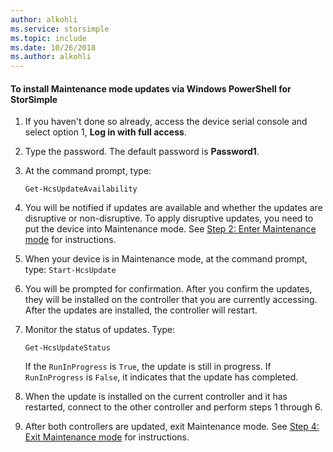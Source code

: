 ```yaml
---
author: alkohli
ms.service: storsimple
ms.topic: include
ms.date: 10/26/2018
ms.author: alkohli
---
```

<!--author=SharS last changed: 9/17/15-->

#### To install Maintenance mode updates via Windows PowerShell for StorSimple
1. If you haven't done so already, access the device serial console and select option 1, **Log in with full access**. 
2. Type the password. The default password is **Password1**.
3. At the command prompt, type:
   
     `Get-HcsUpdateAvailability` 
4. You will be notified if updates are available and whether the updates are disruptive or non-disruptive. To apply disruptive updates, you need to put the device into Maintenance mode. See [Step 2: Enter Maintenance mode](../articles/storsimple/storsimple-update-device.md#step2) for instructions.
5. When your device is in Maintenance mode, at the command prompt, type: `Start-HcsUpdate`
6. You will be prompted for confirmation. After you confirm the updates, they will be installed on the controller that you are currently accessing. After the updates are installed, the controller will restart. 
7. Monitor the status of updates. Type:
   
    `Get-HcsUpdateStatus`
   
    If the `RunInProgress` is `True`, the update is still in progress. If `RunInProgress` is `False`, it indicates that the update has completed.  
8. When the update is installed on the current controller and it has restarted, connect to the other controller and perform steps 1 through 6.
9. After both controllers are updated, exit Maintenance mode. See [Step 4: Exit Maintenance mode](../articles/storsimple/storsimple-update-device.md#step4) for instructions.

